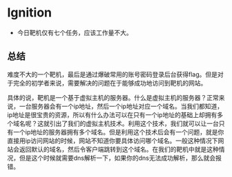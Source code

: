 # Ignition

- 今日靶机仅有七个任务，应该工作量不大。

## 总结

难度不大的一个靶机，最后是通过爆破常用的账号密码登录后台获得flag。但是对于完全的初学者来说，需要解决的问题在于能够成功地访问到靶机的网站。

具体的说，靶机是一个基于虚拟主机的服务器。什么是虚拟主机的服务器？正常来说，一台服务器会有一个ip地址，然后一个ip地址对应一个域名。当我们都知道，ip地址是很宝贵的资源，所以有什么办法可以在只有一个ip地址的基础上却拥有多个域名呢？这就引出了我们的虚拟主机技术。利用这个技术，我们就可以让一台只有一个ip地址的服务器拥有多个域名。但是利用这个技术后会有一个问题，就是你直接用ip访问网站的时候，网站不知道你要具体访问哪个域名。一般这种情况下网站会返回默认的域名，然后令客户端跳转到这个域名。在我们的靶机中就是这种情况，但是这个时候就需要dns解析一下，如果你的dns无法成功解析，那么就会报错。





